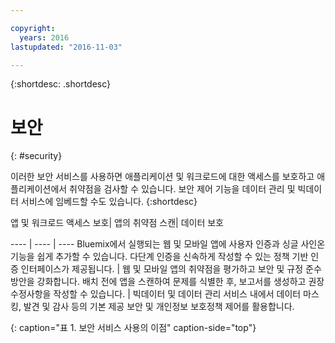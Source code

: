 ```yaml
---

copyright:
  years: 2016
lastupdated: "2016-11-03"

---
```



{:shortdesc: .shortdesc}


# 보안
{: #security}

이러한 보안 서비스를 사용하면 애플리케이션 및 워크로드에 대한 액세스를 보호하고 애플리케이션에서 취약점을 검사할 수 있습니다. 보안 제어 기능을 데이터 관리 및 빅데이터 서비스에 임베드할 수도 있습니다.
{:shortdesc}


앱 및 워크로드 액세스 보호| 앱의 취약점 스캔| 데이터 보호

---- | ---- | ----
Bluemix에서 실행되는 웹 및 모바일 앱에 사용자 인증과 싱글 사인온 기능을 쉽게 추가할 수 있습니다. 다단계 인증을 신속하게 작성할 수 있는 정책 기반 인증 인터페이스가 제공됩니다. | 웹 및 모바일 앱의 취약점을 평가하고 보안 및 규정 준수 방안을 강화합니다. 배치 전에 앱을 스캔하여 문제를 식별한 후, 보고서를 생성하고 권장 수정사항을 작성할 수 있습니다. | 빅데이터 및 데이터 관리 서비스 내에서 데이터 마스킹, 발견 및 감사 등의 기본 제공 보안 및 개인정보 보호정책 제어를 활용합니다.

{: caption="표 1. 보안 서비스 사용의 이점" caption-side="top"}
